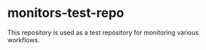 # monitors-test-repo

This repository is used as a test repository for monitoring various workflows.
